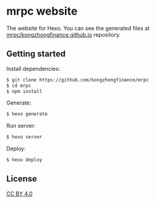 # mrpc website

The website for Hexo. You can see the generated files at [mrpc/kongzhongfinance.github.io](https://github.com/kongzhongfinance/mrpc) repository.

## Getting started

Install dependencies:

``` bash
$ git clone https://github.com/kongzhongfinance/mrpc
$ cd mrpc
$ npm install
```

Generate:

``` bash
$ hexo generate
```

Run server:

``` bash
$ hexo server
```

Deploy:

```bash
$ hexo deploy
```

## License

[CC BY 4.0](http://creativecommons.org/licenses/by/4.0/)


